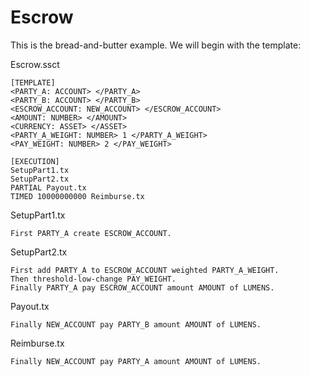 # Escrow

This is the bread-and-butter example. We will begin with the template:

Escrow.ssct
```
[TEMPLATE]
<PARTY_A: ACCOUNT> </PARTY_A>
<PARTY_B: ACCOUNT> </PARTY_B>
<ESCROW_ACCOUNT: NEW_ACCOUNT> </ESCROW_ACCOUNT>
<AMOUNT: NUMBER> </AMOUNT>
<CURRENCY: ASSET> </ASSET>
<PARTY_A_WEIGHT: NUMBER> 1 </PARTY_A_WEIGHT>
<PAY_WEIGHT: NUMBER> 2 </PAY_WEIGHT>

[EXECUTION]
SetupPart1.tx
SetupPart2.tx
PARTIAL Payout.tx
TIMED 10000000000 Reimburse.tx
```

SetupPart1.tx
```
First PARTY_A create ESCROW_ACCOUNT.
```

SetupPart2.tx
```
First add PARTY_A to ESCROW_ACCOUNT weighted PARTY_A_WEIGHT.
Then threshold-low-change PAY_WEIGHT.
Finally PARTY_A pay ESCROW_ACCOUNT amount AMOUNT of LUMENS.
```

Payout.tx
```
Finally NEW_ACCOUNT pay PARTY_B amount AMOUNT of LUMENS.
```

Reimburse.tx
```
Finally NEW_ACCOUNT pay PARTY_A amount AMOUNT of LUMENS.
```